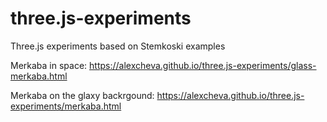 # three.js-experiments
Three.js experiments based on Stemkoski examples

Merkaba in space:
https://alexcheva.github.io/three.js-experiments/glass-merkaba.html

Merkaba on the glaxy backrgound:
https://alexcheva.github.io/three.js-experiments/merkaba.html
